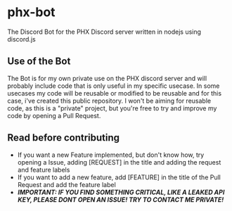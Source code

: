 # phx-bot

The Discord Bot for the PHX Discord server written in nodejs using discord.js

## Use of the Bot

The Bot is for my own private use on the PHX discord server and will probably include code that is only useful in my specific usecase.
In some usecases my code will be reusable or modified to be reusable and for this case, i've created this public repository.
I won't be aiming for reusable code, as this is a "private" project, but you're free to try and improve my code by opening a Pull Request.

## Read before contributing

- If you want a new Feature implemented, but don't know how, try opening a Issue, adding [REQUEST] in the title and adding the request and feature labels
- If you want to add a new feature, add [FEATURE] in the title of the Pull Request and add the feature label
- ***IMPORTANT: IF YOU FIND SOMETHING CRITICAL, LIKE A LEAKED API KEY, PLEASE DONT OPEN AN ISSUE! TRY TO CONTACT ME PRIVATE!***
